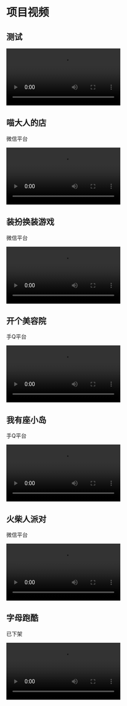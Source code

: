 # 项目视频

## 测试
<video
	controls
	controlslist="nodownload noplaybackrate"
	disablePictureInPicture="true"
	disableRemotePlayback="true"
    style="max-width:1344px;max-height:756px"
	src="https://119.91.196.91/cdn/Video/%5BSHANA%5DFurnishUp.mov"></video>

## 喵大人的店

微信平台

<video
	controls
	controlslist="nodownload noplaybackrate"
	disablePictureInPicture="true"
	disableRemotePlayback="true"
    style="max-width:1344px;max-height:756px"
	src="https://upos-sz-mirror08c.bilivideo.com/upgcxcode/69/71/1421327169/1421327169-1-192.mp4?e=ig8euxZM2rNcNbR17bdVhwdlhWRjhwdVhoNvNC8BqJIzNbfq9rVEuxTEnE8L5F6VnEsSTx0vkX8fqJeYTj_lta53NCM=&uipk=5&nbs=1&deadline=1706375240&gen=playurlv2&os=08cbv&oi=0&trid=da54c46111584b9ea7240f33341dc456T&mid=190347&platform=html5&upsig=00be512ddfc11aef515d73bdf5389296&uparams=e,uipk,nbs,deadline,gen,os,oi,trid,mid,platform&bvc=vod&nettype=0&bw=116267&orderid=0,1&buvid=&build=0&mobi_app=&f=T_0_0&logo=80000000"></video>

## 装扮换装游戏

微信平台

<video
	controls
	controlslist="nodownload noplaybackrate"
	disablePictureInPicture="true"
	disableRemotePlayback="true"
    style="max-width:1344px;max-height:756px"
	src="https://upos-sz-mirrorali.bilivideo.com/upgcxcode/21/68/1421326821/1421326821-1-192.mp4?e=ig8euxZM2rNcNbR3hbdVhwdlhW4ghwdVhoNvNC8BqJIzNbfq9rVEuxTEnE8L5F6VnEsSTx0vkX8fqJeYTj_lta53NCM=&uipk=5&nbs=1&deadline=1706375218&gen=playurlv2&os=alibv&oi=0&trid=8c6c6a5bae5344688950712b034d3d80T&mid=190347&platform=html5&upsig=f46771d33b19ea6a2bad829675c4b265&uparams=e,uipk,nbs,deadline,gen,os,oi,trid,mid,platform&bvc=vod&nettype=0&bw=183178&orderid=0,1&buvid=&build=0&mobi_app=&f=T_0_0&logo=80000000"></video>

## 开个美容院

手Q平台

<video
	controls
	controlslist="nodownload noplaybackrate"
	disablePictureInPicture="true"
	disableRemotePlayback="true"
    style="max-width:1344px;max-height:756px"
	src="https://upos-sz-mirrorali.bilivideo.com/upgcxcode/49/64/1421326449/1421326449-1-192.mp4?e=ig8euxZM2rNcNbNVhbdVhwdlhbdghwdVhoNvNC8BqJIzNbfq9rVEuxTEnE8L5F6VnEsSTx0vkX8fqJeYTj_lta53NCM=&uipk=5&nbs=1&deadline=1706374516&gen=playurlv2&os=alibv&oi=1882401843&trid=4f0686caae9f42db899389386ce544c2T&mid=190347&platform=html5&upsig=c63053e09e6919348a9a54bd3d9e3fcd&uparams=e,uipk,nbs,deadline,gen,os,oi,trid,mid,platform&bvc=vod&nettype=0&bw=203001&orderid=0,1&buvid=&build=0&mobi_app=&f=T_0_0&logo=80000000"></video>

## 我有座小岛

手Q平台

<video
	controls
	controlslist="nodownload noplaybackrate"
	disablePictureInPicture="true"
	disableRemotePlayback="true"
    style="max-width:1344px;max-height:756px"
	src="https://upos-sz-mirrorali.bilivideo.com/upgcxcode/39/61/1421326139/1421326139-1-192.mp4?e=ig8euxZM2rNcNbRVhwdVhwdlhWdVhwdVhoNvNC8BqJIzNbfq9rVEuxTEnE8L5F6VnEsSTx0vkX8fqJeYTj_lta53NCM=&uipk=5&nbs=1&deadline=1706374271&gen=playurlv2&os=alibv&oi=1882401843&trid=543bff553fa14f3fb83d45c8bd447e72T&mid=190347&platform=html5&upsig=6db1dace54c0c1161f13c0552be56808&uparams=e,uipk,nbs,deadline,gen,os,oi,trid,mid,platform&bvc=vod&nettype=0&bw=99500&orderid=0,1&buvid=&build=0&mobi_app=&f=T_0_0&logo=80000000"></video>

## 火柴人派对

微信平台

<video
	controls
	controlslist="nodownload noplaybackrate"
	disablePictureInPicture="true"
	disableRemotePlayback="true"
    style="max-width:1344px;max-height:756px"
	src="https://upos-sz-mirrorali.bilivideo.com/upgcxcode/01/60/1421326001/1421326001-1-192.mp4?e=ig8euxZM2rNcNbRj7bdVhwdlhWTjhwdVhoNvNC8BqJIzNbfq9rVEuxTEnE8L5F6VnEsSTx0vkX8fqJeYTj_lta53NCM=&uipk=5&nbs=1&deadline=1706374249&gen=playurlv2&os=alibv&oi=1882401843&trid=1dbd787095aa4e4dba9e3987b14cc3f2T&mid=190347&platform=html5&upsig=2190f375273ceecb33689ce726c55137&uparams=e,uipk,nbs,deadline,gen,os,oi,trid,mid,platform&bvc=vod&nettype=0&bw=166674&orderid=0,1&buvid=&build=0&mobi_app=&f=T_0_0&logo=80000000"></video>

## 字母跑酷

已下架

<video
	controls
	controlslist="nodownload noplaybackrate"
	disablePictureInPicture="true"
	disableRemotePlayback="true"
    style="max-width:1344px;max-height:756px"
	src="https://cn-lnsy-cm-01-02.bilivideo.com/upgcxcode/16/17/1421301716/1421301716-1-192.mp4?e=ig8euxZM2rNcNbRVhwdVhwdlhWdVhwdVhoNvNC8BqJIzNbfq9rVEuxTEnE8L5F6VnEsSTx0vkX8fqJeYTj_lta53NCM=&uipk=5&nbs=1&deadline=1706374233&gen=playurlv2&os=bcache&oi=1882401843&trid=0000b9ff1699926a4d72930694239c2316c0T&mid=190347&platform=html5&upsig=ce3b59bc0a65485e1643dcb28b428282&uparams=e,uipk,nbs,deadline,gen,os,oi,trid,mid,platform&cdnid=3243&bvc=vod&nettype=0&bw=79862&orderid=0,1&buvid=&build=0&mobi_app=&f=T_0_0&logo=80000000"></video>